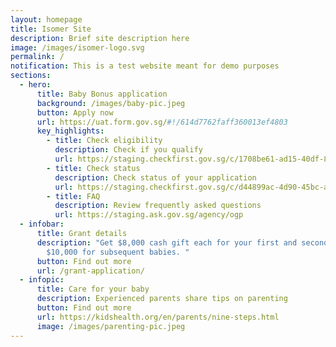 ```yaml
---
layout: homepage
title: Isomer Site
description: Brief site description here
image: /images/isomer-logo.svg
permalink: /
notification: This is a test website meant for demo purposes
sections:
  - hero:
      title: Baby Bonus application
      background: /images/baby-pic.jpeg
      button: Apply now
      url: https://uat.form.gov.sg/#!/614d7762faff360013ef4803
      key_highlights:
        - title: Check eligibility
          description: Check if you qualify
          url: https://staging.checkfirst.gov.sg/c/1708be61-ad15-40df-8196-d4f0326d72f5
        - title: Check status
          description: Check status of your application
          url: https://staging.checkfirst.gov.sg/c/d44899ac-4d90-45bc-a114-e2cc390d177d
        - title: FAQ
          description: Review frequently asked questions
          url: https://staging.ask.gov.sg/agency/ogp
  - infobar:
      title: Grant details
      description: "Get $8,000 cash gift each for your first and second baby, and
        $10,000 for subsequent babies. "
      button: Find out more
      url: /grant-application/
  - infopic:
      title: Care for your baby
      description: Experienced parents share tips on parenting
      button: Find out more
      url: https://kidshealth.org/en/parents/nine-steps.html
      image: /images/parenting-pic.jpeg
---
```

